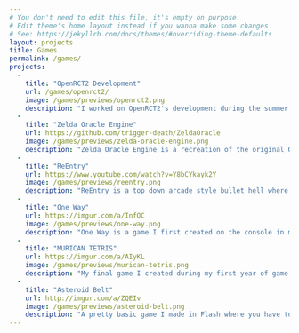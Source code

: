 ```yaml
---
# You don't need to edit this file, it's empty on purpose.
# Edit theme's home layout instead if you wanna make some changes
# See: https://jekyllrb.com/docs/themes/#overriding-theme-defaults
layout: projects
title: Games
permalink: /games/
projects:
  -
    title: "OpenRCT2 Development"
    url: /games/openrct2/
    image: /games/previews/openrct2.png
    description: "I worked on OpenRCT2's development during the summer of 2015 and 2017. I implemented a numerous features such as the game speed buttons, window theming, title sequence editing, in-game object selection, and changing an entrance's path in the scenario editor, and even the drawing of the logo on the title screen."
  -
    title: "Zelda Oracle Engine"
    url: https://github.com/trigger-death/ZeldaOracle
    image: /games/previews/zelda-oracle-engine.png
    description: "Zelda Oracle Engine is a recreation of the original Oracle of Ages/Seasons games with XNA with me and my brother. We have had a history of recreating the Oracle game engine ever since we were kids. We've done it in GameMaker, Java, and now we're moving onto XNA."
  -
    title: "ReEntry"
    url: https://www.youtube.com/watch?v=Y8bCYkayk2Y
    image: /games/previews/reentry.png
    description: "ReEntry is a top down arcade style bullet hell where the player plays as a virus trying to infect a computer and reach its system 32 files. An area based open travel system similar to that in games like gauntlet will be used as the setting, with the player being able to take some of the enemies powers to help them complete levels. The player starts in the downloads folder and must travel through the computer to get to its destination. Each level in the game is a directory in the computer, to advance to the next directory the player must defeat all enemies in the room. The game takes place in three areas of the computer: The user directory, the registry, and the windows directory. At the end of each area is a boss guarding the shortcut."
  -
    title: "One Way"
    url: https://imgur.com/a/InfQC
    image: /games/previews/one-way.png
    description: "One Way is a game I first created on the console in my first semester of game programming. During the second semester I remade it in Flash and added numerous new features to make it a very interesting and unique puzzle game."
  -
    title: "MURICAN TETRIS"
    url: https://imgur.com/a/AIyKL
    image: /games/previews/murican-tetris.png
    description: "My final game I created during my first year of game programming at college. The idea of Murican Tetris was a joke because of the fact that Tetris was made in Russia. Rule 1) All Tetrominos are red, white, and blue. Rule 2) Rock music must be playing at all times. Rule 3) Stars must fly out when a Tetromino lands."
  -
    title: "Asteroid Belt"
    url: http://imgur.com/a/ZQEIv
    image: /games/previews/asteroid-belt.png
    description: "A pretty basic game I made in Flash where you have to travel as far as possible while avoiding/destroying asteroids. A mixture between sidescrolling bullet hells and Asteroids."
---
```

